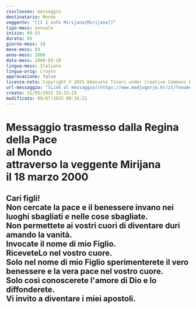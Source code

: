 ```yaml
---
cssclasses: messaggio
destinatario: Mondo
veggente: "[[1 1 info Mirijana|Mirijana]]"
tipo-mess: annuale
inizio: 09.55
durata: 05
giorno-mess: 18
mese-mess: 03
anno-mess: 2000
data-mess: 2000-03-18
lingua-mess: Italiano
lingua-orig: Croato
approvazione: false
licenza-nota: Copyright © 2025 Emanuele Tinari under Creative Commons BY-NC-SA 4.0 https://creativecommons.org/licenses/by-nc-sa/4.0/
url-messaggio: "[Link al messaggio](https://www.medjugorje.hr/it/fenomeno-di-medjugorje/apparizioni-annuali/)"
creato: 31/05/2025 15:32:29
modificato: 09/07/2025 00:16:22
---
```


# Messaggio trasmesso dalla Regina della Pace<br>al Mondo<br>attraverso la veggente Mirijana<br>il 18 marzo 2000

## Cari figli!<br>Non cercate la pace e il benessere invano nei luoghi sbagliati e nelle cose sbagliate.<br>Non permettete ai vostri cuori di diventare duri amando la vanità.<br>Invocate il nome di mio Figlio.<br>RiceveteLo nel vostro cuore.<br>Solo nel nome di mio Figlio sperimenterete il vero benessere e la vera pace nel vostro cuore.<br>Solo così conoscerete l'amore di Dio e lo diffonderete.<br>Vi invito a diventare i miei apostoli.

